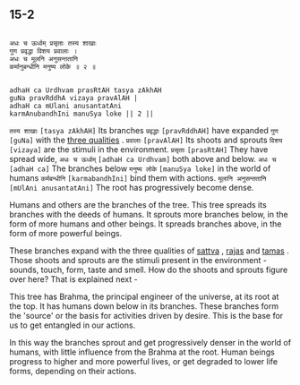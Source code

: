 ## 15-2


```shloka-sa

अधः च ऊर्ध्वम् प्रसृताः तस्य शाखाः
गुण प्रवृद्धा विशय प्रवालाः ।
अधः च मूलनि अनुसन्ततानि
कर्मानुबन्धीनि मनुष्य लोके ॥ २ ॥

```
```shloka-sa-hk

adhaH ca Urdhvam prasRtAH tasya zAkhAH
guNa pravRddhA vizaya pravAlAH |
adhaH ca mUlani anusantatAni
karmAnubandhIni manuSya loke || 2 ||

```
`तस्य शाखाः` `[tasya zAkhAH]` Its branches `प्रवृद्धाः` `[pravRddhAH]` have expanded `गुण` `[guNa]` with the 
[three qualities](satva_rajas_tamas)
. `प्रवालाः` `[pravAlAH]` Its shoots and sprouts `विशय` `[vizaya]` are the stimuli in the environment. `प्रसृताः` `[prasRtAH]` They have spread wide, `अधः च ऊर्ध्वम्` `[adhaH ca Urdhvam]` both above and below.
`अधः च` `[adhaH ca]` The branches below `मनुष्य लोके` `[manuSya loke]` in the world of humans `कर्मबन्धीनि` `[karmabandhIni]` bind them with actions. `मूलानि अनुसन्ततानि` `[mUlAni anusantatAni]` The root has progressively become dense.

<a name='pepal_tree'></a>
Humans and others are the branches of the tree. This tree spreads its branches with the deeds of humans. It sprouts more branches below, in the form of more humans and other beings. It spreads branches above, in the form of more powerful beings. 

These branches expand with the three qualities of 
[sattva](sattva)
, 
[rajas](rajas)
 and 
[tamas](tamas)
. Those shoots and sprouts are the stimuli present in the environment - sounds, touch, form, taste and smell. How do the shoots and sprouts figure over here? That is explained next -

This tree has Brahma, the principal engineer of the universe, at its root at the top. It has humans down below in its branches. These branches form the 'source' or the basis for activities driven by desire. This is the base for us to get entangled in our actions.

In this way the branches sprout and get progressively denser in the world of humans, with little influence from the Brahma at the root. Human beings progress to higher and more powerful lives, or get degraded to lower life forms, depending on their actions.


